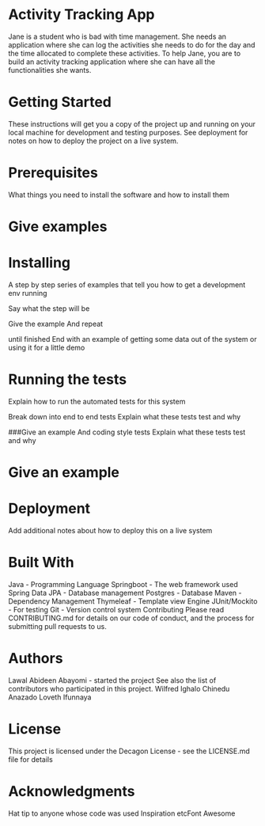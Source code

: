 Activity Tracking App
====

Jane is a student who is bad with time management. She needs an application where she can log the activities she needs to do for the day and the time allocated to complete these activities. To help Jane, you are to build an activity tracking application where she can have all the functionalities she wants.

Getting Started
=

These instructions will get you a copy of the project up and running on your local machine for development and testing purposes. See deployment for notes on how to deploy the project on a live system.

Prerequisites
=
What things you need to install the software and how to install them

Give examples
=
Installing
=
A step by step series of examples that tell you how to get a development env running

Say what the step will be

Give the example
And repeat

until finished
End with an example of getting some data out of the system or using it for a little demo

Running the tests
=
Explain how to run the automated tests for this system

Break down into end to end tests
Explain what these tests test and why

###Give an example
And coding style tests
Explain what these tests test and why

Give an example
=
Deployment
=
Add additional notes about how to deploy this on a live system

Built With
===
Java - Programming Language
Springboot - The web framework used
Spring Data JPA - Database management
Postgres - Database
Maven - Dependency Management
Thymeleaf - Template view Engine
JUnit/Mockito - For testing
Git - Version control system
Contributing
Please read CONTRIBUTING.md for details on our code of conduct, and the process for submitting pull requests to us.


Authors
====
Lawal Abideen Abayomi - started the project
See also the list of contributors who participated in this project.
Wilfred Ighalo
Chinedu Anazado
Loveth Ifunnaya


License
==
This project is licensed under the Decagon License - see the LICENSE.md file for details

Acknowledgments
====
Hat tip to anyone whose code was used
Inspiration
etcFont Awesome